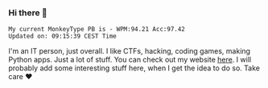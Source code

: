 ### Hi there 👋
<!-- PB START -->
```
My current MonkeyType PB is - WPM:94.21 Acc:97.42
Updated on: 09:15:39 CEST Time
```
<!-- PB END -->
I'm an IT person, just overall. I like CTFs, hacking, coding games, making Python apps. Just a lot of stuff.
You can check out my website [here](https://skill3472.github.io/).
I will probably add some interesting stuff here, when I get the idea to do so. Take care ❤️
